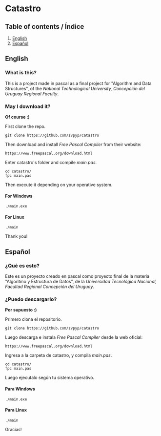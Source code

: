 # Catastro

## Table of contents / Índice

1. [English](#English)
2. [Español](#Español)

## English

### What is this?

This is a project made in pascal as a final project for "Algorithm and Data Structures", of the _National Technological University, Concepción del Uruguay Regional Faculty_.

### May I download it?

**Of course :)**

First clone the repo.

```
git clone https://github.com/zvpyp/catastro
```

Then download and install _Free Pascal Compiler_ from their website:

```
https://www.freepascal.org/download.html
```

Enter catastro's folder and compile _main.pas_.

```
cd catastro/
fpc main.pas
```

Then execute it depending on your operative system.

#### For Windows

```
./main.exe
```

#### For Linux

```
./main
```

Thank you!

## Español

### ¿Qué es esto?

Este es un proyecto creado en pascal como proyecto final de la materia "Algoritmo y Estructura de Datos", de la _Universidad Tecnológica Nacional, Facultad Regional Concepción del Uruguay_.

### ¿Puedo descargarlo?

**Por supuesto :)**

Primero clona el repositorio.

```
git clone https://github.com/zvpyp/catastro
```

Luego descarga e instala _Free Pascal Compiler_ desde la web oficial:

```
https://www.freepascal.org/download.html
```

Ingresa a la carpeta de catastro, y compila _main.pas_.

```
cd catastro/
fpc main.pas
```

Luego ejecutalo según tu sistema operativo.

#### Para Windows

```
./main.exe
```

#### Para Linux

```
./main
```

Gracias!
